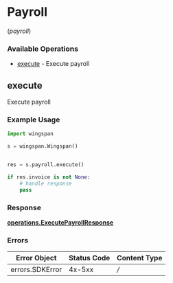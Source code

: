 # Payroll
(*payroll*)

### Available Operations

* [execute](#execute) - Execute payroll

## execute

Execute payroll

### Example Usage

```python
import wingspan

s = wingspan.Wingspan()


res = s.payroll.execute()

if res.invoice is not None:
    # handle response
    pass
```


### Response

**[operations.ExecutePayrollResponse](../../models/operations/executepayrollresponse.md)**
### Errors

| Error Object    | Status Code     | Content Type    |
| --------------- | --------------- | --------------- |
| errors.SDKError | 4x-5xx          | */*             |
